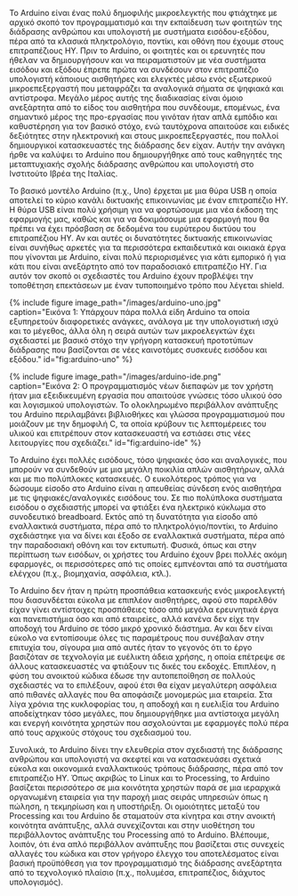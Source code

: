 Το Arduino είναι ένας πολύ δημοφιλής μικροελεγκτής που φτιάχτηκε με
αρχικό σκοπό τον προγραμματισμό και την εκπαίδευση των φοιτητών της
διάδρασης ανθρώπου και υπολογιστή με συστήματα εισόδου-εξόδου, πέρα από
τα κλασικά πληκτρολόγιο, ποντίκι, και οθόνη που έχουμε στους
επιτραπέζιους ΗΥ. Πριν το Arduino, οι φοιτητές και οι ερευνητές που
ήθελαν να δημιουργήσουν και να πειραματιστούν με νέα συστήματα εισόδου
και εξόδου έπρεπε πρώτα να συνδέσουν στον επιτραπέζιο υπολογιστή
κάποιους αισθητήρες και ελεγκτές μέσω ενός εξωτερικού μικροεπεξεργαστή
που μεταφράζει τα αναλογικά σήματα σε ψηφιακά και αντίστροφα. Μεγάλο
μέρος αυτής της διαδικασίας είναι όμοιο ανεξάρτητα από το είδος του
αισθητήρα που συνδέουμε, επομένως, ένα σημαντικό μέρος της προ-εργασίας
που γινόταν ήταν απλά εμπόδιο και καθυστέρηση για τον βασικό στόχο, ενώ
ταυτόχρονα απαιτούσε και ειδικές δεξιότητες στην ηλεκτρονική και στους
μικροεπεξεργαστές, που πολλοί δημιουργικοί κατασκευαστές της διάδρασης
δεν είχαν. Αυτήν την ανάγκη ήρθε να καλύψει το Arduino που δημιουργήθηκε
από τους καθηγητές της μεταπτυχιακής σχολής διάδρασης ανθρώπου και
υπολογιστή στο Ινστιτούτο Ιβρέα της Ιταλίας.

Το βασικό μοντέλο Arduino (π.χ., Uno) έρχεται με μια θύρα USB η οποία
αποτελεί το κύριο κανάλι δικτυακής επικοινωνίας με έναν επιτραπέζιο ΗΥ.
Η θύρα USB είναι πολύ χρήσιμη για να φορτώσουμε μια νέα έκδοση της
εφαρμογής μας, καθώς και για να δοκιμάσουμε μια εφαρμογή που θα πρέπει
να έχει πρόσβαση σε δεδομένα του ευρύτερου δικτύου του επιτραπέζιου ΗΥ.
Αν και αυτές οι δυνατότητες δικτυακής επικοινωνίας είναι συνήθως αρκετές
για τα περισσότερα εκπαιδευτικά και οικιακά έργα που γίνονται με
Arduino, είναι πολύ περιορισμένες για κάτι εμπορικό ή για κάτι που είναι
ανεξάρτητο από τον παραδοσιακό επιτραπέζιο ΗΥ. Για αυτόν τον σκοπό οι
σχεδιαστές του Arduino έχουν προβλέψει την τοποθέτηση επεκτάσεων με έναν
τυποποιημένο τρόπο που λέγεται shield.

{% include figure image_path="/images/arduino-uno.jpg" caption="Εικόνα 1: Υπάρχουν πάρα πολλά είδη Arduino τα οποία εξυπηρετούν διαφορετικές ανάγκες, ανάλογα με την υπολογιστική ισχύ και το μέγεθος, άλλα όλη η σειρά αυτών των μικροελεγκτών έχει σχεδιαστεί με βασικό στόχο την γρήγορη κατασκευή προτοτύπων διάδρασης που βασίζονται σε νέες καινοτόμες συσκευές εισόδου και εξόδου." id="fig:arduino-uno" %}

{% include figure image_path="/images/arduino-ide.png" caption="Εικόνα 2: Ο προγραμματισμός νέων διεπαφών με τον χρήστη ήταν μια εξειδικευμένη εργασία που απαιτούσε γνώσεις τόσο υλικού όσο και λογισμικού υπολογιστών. Το ολοκληρωμένο περιβάλλον ανάπτυξης του Arduino περιλαμβάνει βιβλιοθήκες και γλώσσα προγραμματισμού που μοιάζουν με την δημοφιλή C, τα οποία κρύβουν τις λεπτομέρειες του υλικού και επιτρέπουν στον κατασκευαστή να εστιάσει στις νέες λειτουργίες που σχεδιάζει." id="fig:arduino-ide" %}

Το Arduino έχει πολλές εισόδους, τόσο ψηφιακές όσο και αναλογικές, που
μπορούν να συνδεθούν με μια μεγάλη ποικιλία απλών αισθητήρων, αλλά και
με πιο πολύπλοκες κατασκευές. Ο ευκολότερος τρόπος για να δώσουμε είσοδο
στο Arduino είναι η απευθείας σύνδεση ενός αισθητήρα με τις
ψηφιακές/αναλογικές εισόδους του. Σε πιο πολύπλοκα συστήματα εισόδου ο
σχεδιαστής μπορεί να φτιάξει ένα ηλεκτρικό κύκλωμα στο συνοδευτικό
breadboard. Εκτός από τη δυνατότητα για είσοδο από εναλλακτικά
συστήματα, πέρα από το πληκτρολόγιο/ποντίκι, το Arduino σχεδιάστηκε για
να δίνει και έξοδο σε εναλλακτικά συστήματα, πέρα από την παραδοσιακή
οθόνη και τον εκτυπωτή. Φυσικά, όπως και στην περίπτωση των εισόδων, οι
χρήστες του Arduino έχουν βρει πολλές ακόμη εφαρμογές, οι περισσότερες
από τις οποίες εμπνέονται από τα συστήματα ελέγχου (π.χ., βιομηχανία,
ασφάλεια, κτλ.).

Το Arduino δεν ήταν η πρώτη προσπάθεια κατασκευής ενός μικροελεγκτή που
διασυνδέεται εύκολα με επιπλέον αισθητήρες, αφού στο παρελθόν είχαν
γίνει αντίστοιχες προσπάθειες τόσο από μεγάλα ερευνητικά έργα και
πανεπιστήμια όσο και από εταιρείες, αλλά κανένα δεν είχε την αποδοχή του
Arduino σε τόσο μικρό χρονικό διάστημα. Αν και δεν είναι εύκολο να
εντοπίσουμε όλες τις παραμέτρους που συνέβαλαν στην επιτυχία του,
σίγουρα μια από αυτές ήταν το γεγονός ότι το έργο βασιζόταν σε
τεχνολογία με ευέλικτη άδεια χρήσης, η οποία επέτρεψε σε άλλους
κατασκευαστές να φτιάξουν τις δικές του εκδοχές. Επιπλέον, η φύση του
ανοικτού κώδικα έδωσε την αυτοπεποίθηση σε πολλούς σχεδιαστές να το
επιλέξουν, αφού έτσι θα είχαν μεγαλύτερη ασφάλεια από πιθανές αλλαγές
που θα αποφάσιζε μονομερώς μια εταιρεία. Στα λίγα χρόνια της κυκλοφορίας
του, η αποδοχή και η ευελιξία του Arduino αποδείχτηκαν τόσο μεγάλες, που
δημιουργήθηκε μια αντίστοιχα μεγάλη και ενεργή κοινότητα χρηστών που
ασχολούνται με εφαρμογές πολύ πέρα από τους αρχικούς στόχους του
σχεδιασμού του.

Συνολικά, το Arduino δίνει την ελευθερία στον σχεδιαστή της διάδρασης
ανθρώπου και υπολογιστή να σκεφτεί και να κατασκευάσει σχετικά εύκολα
και οικονομικά εναλλακτικούς τρόπους διάδρασης, πέρα από τον επιτραπέζιο
ΗΥ. Όπως ακριβώς το Linux και το Processing, το Arduino βασίζεται
περισσότερο σε μια κοινότητα χρηστών παρά σε μια ιεραρχικά οργανωμένη
εταιρεία για την παροχή μιας σειράς υπηρεσιών όπως η πώληση, η
τεκμηρίωση και η υποστήριξη. Οι ομοιότητες μεταξύ του Processing και του
Arduino δε σταματούν στα κίνητρα και στην ανοικτή κοινότητα ανάπτυξης,
αλλά συνεχίζονται και στην υιοθέτηση του περιβάλλοντος ανάπτυξης του
Processing από το Arduino. Βλέπουμε, λοιπόν, ότι ένα απλό περιβάλλον
ανάπτυξης που βασίζεται στις συνεχείς αλλαγές του κώδικα και στον
γρήγορο έλεγχο του αποτελέσματος είναι βασική προϋπόθεση για τον
προγραμματισμό της διάδρασης ανεξάρτητα από το τεχνολογικό πλαίσιο
(π.χ., πολυμέσα, επιτραπέζιος, διάχυτος υπολογισμός).

